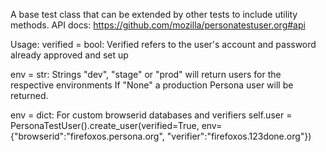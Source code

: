 A base test class that can be extended by other tests to include utility methods.
API docs: https://github.com/mozilla/personatestuser.org#api

Usage:
verified = bool:
Verified refers to the user's account and password already approved and set up

env = str:
Strings "dev", "stage" or "prod" will return users for the respective environments
If "None" a production Persona user will be returned.

env = dict:
For custom browserid databases and verifiers
self.user = PersonaTestUser().create_user(verified=True,
env={"browserid":"firefoxos.persona.org", "verifier":"firefoxos.123done.org"})
